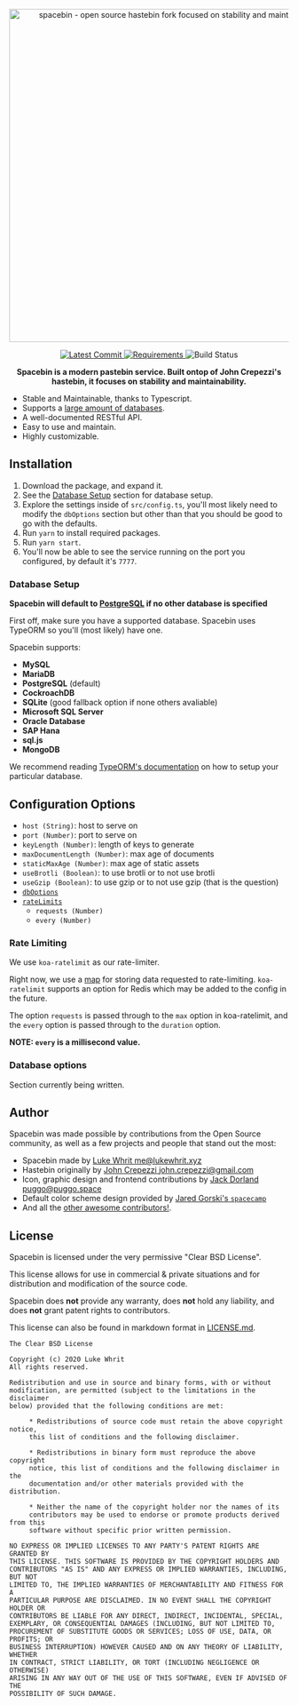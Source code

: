 <p align="center">
  <img
    width="600"
    src="https://i-hate-the-windows.nt-kernel.design/2dYDKc8.png"
    alt="spacebin - open source hastebin fork focused on stability and maintainability"
  />
</p>
<p align="center">
  <a href="https://github.com/324Luke/spacebin/commits/master">
    <img
      src="https://img.shields.io/github/last-commit/324Luke/spacebin"
      alt="Latest Commit"
    />
  </a>
  <a href="https://requires.io/github/324Luke/Spacebin/requirements/?branch=master">
    <img
      src="https://img.shields.io/requires/github/324Luke/glue"
      alt="Requirements"
    />
  </a href="https://travis-ci.org/github/324Luke/spacebin">
    <img
      src="https://img.shields.io/travis/324Luke/spacebin"
      alt="Build Status"
    />
  </a>
  <a>
</p>

<p align="center">
<b>Spacebin is a modern pastebin service. Built ontop of John Crepezzi's hastebin, it focuses on stability and maintainability.</b></p>

* Stable and Maintainable, thanks to Typescript.
* Supports a [large amount of databases](#database-setup).
* A well-documented RESTful API.
* Easy to use and maintain.
* Highly customizable.

## Installation

1. Download the package, and expand it.
2. See the [Database Setup](#database-setup) section for database setup.
3. Explore the settings inside of `src/config.ts`, you'll most likely need to modify the `dbOptions` section but other than that you should be good to go with the defaults.
4. Run `yarn` to install required packages.
5. Run `yarn start`.
6. You'll now be able to see the service running on the port you configured, by default it's `7777`.

### Database Setup
**Spacebin will default to [PostgreSQL](https://www.postgresql.org) if no other database is specified**

First off, make sure you have a supported database. Spacebin uses TypeORM so you'll (most likely) have one.

Spacebin supports:
  * **MySQL**
  * **MariaDB**
  * **PostgreSQL** (default)
  * **CockroachDB**
  * **SQLite** (good fallback option if none others avaliable)
  * **Microsoft SQL Server**
  * **Oracle Database**
  * **SAP Hana**
  * **sql.js**
  * **MongoDB**

We recommend reading [TypeORM's documentation](https://typeorm.io/#/) on how to setup your particular database.

## Configuration Options

* `host (String)`: host to serve on
* `port (Number)`: port to serve on
* `keyLength (Number)`: length of keys to generate
* `maxDocumentLength (Number)`: max age of documents
* `staticMaxAge (Number)`: max age of static assets
* `useBrotli (Boolean)`: to use brotli or to not use brotli
* `useGzip (Boolean)`: to use gzip or to not use gzip (that is the question)
* [`dbOptions`](#database-options)
* [`rateLimits`](#rate-limiting)
  * `requests (Number)`
  * `every (Number)`

### Rate Limiting

We use `koa-ratelimit` as our rate-limiter.

Right now, we use a [map](https://developer.mozilla.org/en-US/docs/Web/JavaScript/Reference/Global_Objects/Map) for storing data requested to rate-limiting. `koa-ratelimit` supports an option for Redis which may be added to the config in the future.

The option `requests` is passed through to the `max` option in koa-ratelimit, and the `every` option is passed through to the `duration` option.

**NOTE: `every` is a millisecond value.**

### Database options

Section currently being written.

## Author

Spacebin was made possible by contributions from the Open Source community, as well as a few projects and people that stand out the most:

* Spacebin made by [Luke Whrit <me@lukewhrit.xyz>](https://github.com/324Luke)
* Hastebin originally by [John Crepezzi <john.crepezzi@gmail.com>](https://github.com/seejohnrun)
* Icon, graphic design and frontend contributions by [Jack Dorland <puggo@puggo.space>](https://github.com/heyitspuggo)
* Default color scheme design provided by [Jared Gorski's `spacecamp`](https://github.com/jaredgorski/spacecamp)
* And all the [other awesome contributors!](https://github.com/324Luke/spacebin/graphs/contributors).

## License

Spacebin is licensed under the very permissive "Clear BSD License".

This license allows for use in commercial & private situations and for distribution and modification of the source code.

Spacebin does **not** provide any warranty, does **not** hold any liability, and does **not** grant patent rights to contributors.

This license can also be found in markdown format in [LICENSE.md](LICENSE.md).

```
The Clear BSD License

Copyright (c) 2020 Luke Whrit
All rights reserved.

Redistribution and use in source and binary forms, with or without
modification, are permitted (subject to the limitations in the disclaimer
below) provided that the following conditions are met:

     * Redistributions of source code must retain the above copyright notice,
     this list of conditions and the following disclaimer.

     * Redistributions in binary form must reproduce the above copyright
     notice, this list of conditions and the following disclaimer in the
     documentation and/or other materials provided with the distribution.

     * Neither the name of the copyright holder nor the names of its
     contributors may be used to endorse or promote products derived from this
     software without specific prior written permission.

NO EXPRESS OR IMPLIED LICENSES TO ANY PARTY'S PATENT RIGHTS ARE GRANTED BY
THIS LICENSE. THIS SOFTWARE IS PROVIDED BY THE COPYRIGHT HOLDERS AND
CONTRIBUTORS "AS IS" AND ANY EXPRESS OR IMPLIED WARRANTIES, INCLUDING, BUT NOT
LIMITED TO, THE IMPLIED WARRANTIES OF MERCHANTABILITY AND FITNESS FOR A
PARTICULAR PURPOSE ARE DISCLAIMED. IN NO EVENT SHALL THE COPYRIGHT HOLDER OR
CONTRIBUTORS BE LIABLE FOR ANY DIRECT, INDIRECT, INCIDENTAL, SPECIAL,
EXEMPLARY, OR CONSEQUENTIAL DAMAGES (INCLUDING, BUT NOT LIMITED TO,
PROCUREMENT OF SUBSTITUTE GOODS OR SERVICES; LOSS OF USE, DATA, OR PROFITS; OR
BUSINESS INTERRUPTION) HOWEVER CAUSED AND ON ANY THEORY OF LIABILITY, WHETHER
IN CONTRACT, STRICT LIABILITY, OR TORT (INCLUDING NEGLIGENCE OR OTHERWISE)
ARISING IN ANY WAY OUT OF THE USE OF THIS SOFTWARE, EVEN IF ADVISED OF THE
POSSIBILITY OF SUCH DAMAGE.
```
